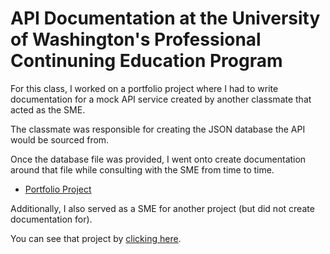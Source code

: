 # API Documentation at the University of Washington's Professional Continuning Education Program

For this class, I worked on a portfolio project where I had to write documentation for a mock API service created by another classmate that acted as the SME. 

The classmate was responsible for creating the JSON database the API would be sourced from. 

Once the database file was provided, I went onto create documentation around that file while consulting with the SME from time to time.

* [Portfolio Project](https://skym97.github.io/watch_more_movies/)

Additionally, I also served as a SME for another project (but did not create documentation for). 

You can see that project by [clicking here](https://conjaytech.github.io/visual-chronicle/).
